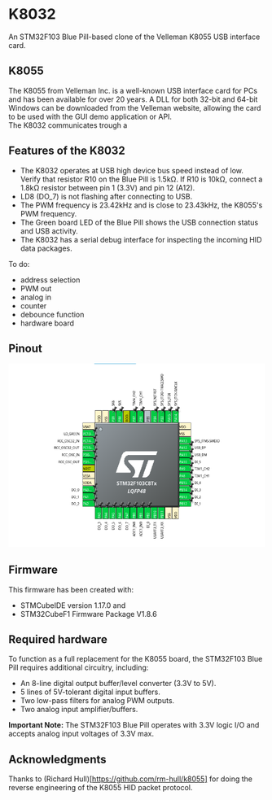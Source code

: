 # K8032  
An STM32F103 Blue Pill-based clone of the Velleman K8055 USB interface card.

## K8055  
The K8055 from Velleman Inc. is a well-known USB interface card for PCs and has been available for over 20 years. A DLL for both 32-bit and 64-bit Windows can be downloaded from the Velleman website, allowing the card to be used with the GUI demo application or API.  
The K8032 communicates trough a 

## Features of the K8032  
- The K8032 operates at USB high device bus speed instead of low. Verify that resistor R10 on the Blue Pill is 1.5kΩ. If R10 is 10kΩ, connect a 1.8kΩ resistor between pin 1 (3.3V) and pin 12 (A12).  
- LD8 (DO_7) is not flashing after connecting to USB.
- The PWM frequency is 23.42kHz and is close to 23.43kHz, the K8055's PWM frequency.
- The Green board LED of the Blue Pill shows the USB connection status and USB activity.
- The K8032 has a serial debug interface for inspecting the incoming HID data packages.

To do:
- address selection
- PWM out
- analog in
- counter
- debounce function
- hardware board

## Pinout  
![STM32F103-pinout](stm32f103_pinout.png)

## Firmware

This firmware has been created with:

- STMCubeIDE version 1.17.0 and
- STM32CubeF1 Firmware Package V1.8.6

## Required hardware  
To function as a full replacement for the K8055 board, the STM32F103 Blue Pill requires additional circuitry, including:  

- An 8-line digital output buffer/level converter (3.3V to 5V).
- 5 lines of 5V-tolerant digital input buffers.
- Two low-pass filters for analog PWM outputs. 
- Two analog input amplifier/buffers.

**Important Note:** The STM32F103 Blue Pill operates with 3.3V logic I/O and accepts analog input voltages of 3.3V max.  

## Acknowledgments
Thanks to (Richard Hull)[https://github.com/rm-hull/k8055] for doing the reverse engineering of the K8055 HID packet protocol.
